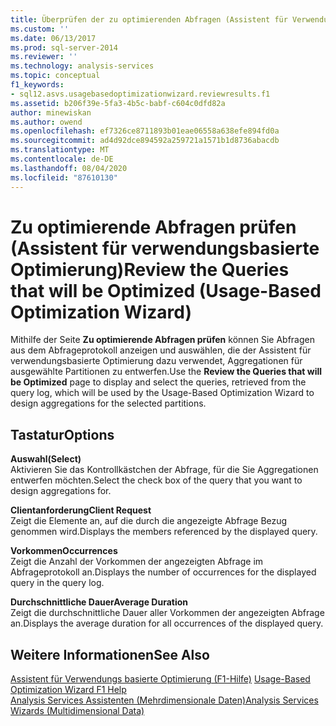 ```yaml
---
title: Überprüfen der zu optimierenden Abfragen (Assistent für Verwendungs basierte Optimierung) | Microsoft-Dokumentation
ms.custom: ''
ms.date: 06/13/2017
ms.prod: sql-server-2014
ms.reviewer: ''
ms.technology: analysis-services
ms.topic: conceptual
f1_keywords:
- sql12.asvs.usagebasedoptimizationwizard.reviewresults.f1
ms.assetid: b206f39e-5fa3-4b5c-babf-c604c0dfd82a
author: minewiskan
ms.author: owend
ms.openlocfilehash: ef7326ce8711893b01eae06558a638efe894fd0a
ms.sourcegitcommit: ad4d92dce894592a259721a1571b1d8736abacdb
ms.translationtype: MT
ms.contentlocale: de-DE
ms.lasthandoff: 08/04/2020
ms.locfileid: "87610130"
---
```

# <a name="review-the-queries-that-will-be-optimized-usage-based-optimization-wizard"></a><span data-ttu-id="23d54-102">Zu optimierende Abfragen prüfen (Assistent für verwendungsbasierte Optimierung)</span><span class="sxs-lookup"><span data-stu-id="23d54-102">Review the Queries that will be Optimized (Usage-Based Optimization Wizard)</span></span>
  <span data-ttu-id="23d54-103">Mithilfe der Seite **Zu optimierende Abfragen prüfen** können Sie Abfragen aus dem Abfrageprotokoll anzeigen und auswählen, die der Assistent für verwendungsbasierte Optimierung dazu verwendet, Aggregationen für ausgewählte Partitionen zu entwerfen.</span><span class="sxs-lookup"><span data-stu-id="23d54-103">Use the **Review the Queries that will be Optimized** page to display and select the queries, retrieved from the query log, which will be used by the Usage-Based Optimization Wizard to design aggregations for the selected partitions.</span></span>  
  
## <a name="options"></a><span data-ttu-id="23d54-104">Tastatur</span><span class="sxs-lookup"><span data-stu-id="23d54-104">Options</span></span>  
 <span data-ttu-id="23d54-105">**Auswahl**</span><span class="sxs-lookup"><span data-stu-id="23d54-105">**(Select)**</span></span>  
 <span data-ttu-id="23d54-106">Aktivieren Sie das Kontrollkästchen der Abfrage, für die Sie Aggregationen entwerfen möchten.</span><span class="sxs-lookup"><span data-stu-id="23d54-106">Select the check box of the query that you want to design aggregations for.</span></span>  
  
 <span data-ttu-id="23d54-107">**Clientanforderung**</span><span class="sxs-lookup"><span data-stu-id="23d54-107">**Client Request**</span></span>  
 <span data-ttu-id="23d54-108">Zeigt die Elemente an, auf die durch die angezeigte Abfrage Bezug genommen wird.</span><span class="sxs-lookup"><span data-stu-id="23d54-108">Displays the members referenced by the displayed query.</span></span>  
  
 <span data-ttu-id="23d54-109">**Vorkommen**</span><span class="sxs-lookup"><span data-stu-id="23d54-109">**Occurrences**</span></span>  
 <span data-ttu-id="23d54-110">Zeigt die Anzahl der Vorkommen der angezeigten Abfrage im Abfrageprotokoll an.</span><span class="sxs-lookup"><span data-stu-id="23d54-110">Displays the number of occurrences for the displayed query in the query log.</span></span>  
  
 <span data-ttu-id="23d54-111">**Durchschnittliche Dauer**</span><span class="sxs-lookup"><span data-stu-id="23d54-111">**Average Duration**</span></span>  
 <span data-ttu-id="23d54-112">Zeigt die durchschnittliche Dauer aller Vorkommen der angezeigten Abfrage an.</span><span class="sxs-lookup"><span data-stu-id="23d54-112">Displays the average duration for all occurrences of the displayed query.</span></span>  
  
## <a name="see-also"></a><span data-ttu-id="23d54-113">Weitere Informationen</span><span class="sxs-lookup"><span data-stu-id="23d54-113">See Also</span></span>  
 <span data-ttu-id="23d54-114">[Assistent für Verwendungs basierte Optimierung (F1-Hilfe)](usage-based-optimization-wizard-f1-help.md) </span><span class="sxs-lookup"><span data-stu-id="23d54-114">[Usage-Based Optimization Wizard F1 Help](usage-based-optimization-wizard-f1-help.md) </span></span>  
 [<span data-ttu-id="23d54-115">Analysis Services Assistenten &#40;Mehrdimensionale Daten&#41;</span><span class="sxs-lookup"><span data-stu-id="23d54-115">Analysis Services Wizards &#40;Multidimensional Data&#41;</span></span>](analysis-services-wizards-multidimensional-data.md)  
  
  
